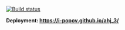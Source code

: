 [![Build status](https://ci.appveyor.com/api/projects/status/q1303f67l1v15nyg?svg=true)](https://ci.appveyor.com/project/i-Popov/ahj-3)

**Deployment: https://i-popov.github.io/ahj_3/**
